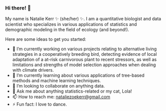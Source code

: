 ### Hi there! 👋 

My name is Natalie Kerr ✨ (she/her) ✨. I am a quantitative biologist and data scientist who specializes in various applications of statistics and demographic modeling in the field of ecology (and beyond!).

Here are some ideas to get you started:

- 🔭 I’m currently working on various projects relating to alternative living strategies in a cooperatively breeding bird, detecting evidence of local adaptation of a at-risk carnivorous plant to recent stressors, as well as limitations and strengths of model selection approaches when dealing with climate drivers.
- 🌱 I’m currently learning about various applications of tree-based methods and machine learning techniques.
- 👯 I’m looking to collaborate on anything data.
- 💬 Ask me about anything statistics-related or my cat, Lola!
- 📫 How to reach me: nataliezoekerr@gmail.com
- ⚡ Fun fact: I love to dance.

